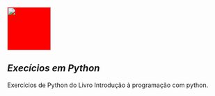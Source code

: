 <img src="https://lh3.googleusercontent.com/proxy/Jlo0xVaAGpJ22agkb6cpY6H7qAEGhSZoViaCeA0zhT9kl1CsITIIqRAz-_fmM2ULyiuZTZHUhK1YRPwgl8kSuo5DL9-T4r0FJ72Jgg62lJH6kwvynA" alt="" width="100px" style="margin: 0 auto; background-color:red;"/>
<div style="margin: 0 auto; background-color:red; width:100px; ">

</div>

## ***Execícios em Python***
Exercícios de Python do Livro Introdução à programação com python.
